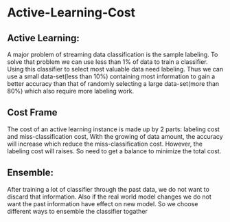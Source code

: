 Active-Learning-Cost
====================


<h2>Active Learning:</h2>
A major problem of streaming data classification is the sample labeling. To solve that problem we can use less than 1% of data to train a classifier. Using this classifier to select most valuable data need labeling. Thus we can use a small data-set(less than 10%) containing most information to gain a better accuracy than that of randomly selecting a large data-set(more than 80%) which also require more labeling work.

<h2>Cost Frame</h2>

The cost of an active learning instance is made up by 2 parts: labeling cost and miss-classification cost,
With the growing of data amount, the accuracy will increase which reduce the miss-classification cost. However, the labeling cost will raises. So need to get a balance to minimize the total cost. 

<h2>Ensemble:</h2>

After training a lot of classifier through the past data, we do not want to discard that information. Also if the real world model changes we do not want the past information have effect on new model. So we choose different ways to ensemble the classifier togather
